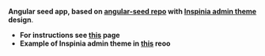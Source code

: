 **Angular seed app, based on  [angular-seed repo](https://github.com/mgechev/angular-seed/) with [Inspinia admin theme](http://webapplayers.com/inspinia_admin-v2.7/) design**.

* **For instructions see [this](https://github.com/mgechev/angular-seed/#introduction) page**
*  **Example of Inspinia admin theme in [this](https://github.com/Chuibility/inspinia) reoo**